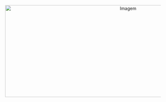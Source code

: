 <div align="center" style="height: 100vh; display: flex; justify-content: center; align-items: center;">
    <img src="https://github.com/user-attachments/assets/853ff3da-c702-4cb7-95af-4e0793b85ed2" alt="Imagem" height="300" width="780">
</div>


## Hi guys, Charleson here 🦉

<div align="center">
<a href="https://github.com/charlesonr">
<img height="180em" src="http://github-readme-stats.vercel.app/api?username=charlesonr&count_private=false&show_icons=true&theme=github_dark"/>
<img height="180em" src="http://github-readme-stats.vercel.app/api/top-langs?username=charlesonr&layout=compact&theme=github_dark"/>
</div>



### 🧰🖥 &nbsp;My toolbox
 <img src="https://cdn.jsdelivr.net/gh/devicons/devicon/icons/javascript/javascript-original.svg" height="30" width="30" /> <img src="https://cdn.jsdelivr.net/gh/devicons/devicon/icons/typescript/typescript-original.svg" height="30" width="30" /> <img src="https://cdn.jsdelivr.net/gh/devicons/devicon/icons/nodejs/nodejs-original.svg" height="30" width="30" /> <img src="https://cdn.jsdelivr.net/gh/devicons/devicon/icons/mysql/mysql-original-wordmark.svg" height="30" width="30"/> <img src="https://cdn.jsdelivr.net/gh/devicons/devicon/icons/python/python-original.svg" height="30" width="30"/> <img src="https://cdn.jsdelivr.net/gh/devicons/devicon/icons/git/git-original.svg" height="30" width="30"/> <img src="https://cdn.jsdelivr.net/gh/devicons/devicon/icons/linux/linux-original.svg" height="30" width="30"/> <img src="https://cdn.jsdelivr.net/gh/devicons/devicon/icons/vscode/vscode-original.svg" height="30" width="30"/> <img src="https://cdn.jsdelivr.net/gh/devicons/devicon/icons/npm/npm-original-wordmark.svg" height="30" width="30"/> 
<img src="https://avatars.githubusercontent.com/u/13749115?s=280&v=4" height="30" width="30"/> <img src="https://cdn.jsdelivr.net/gh/devicons/devicon@latest/icons/msdos/msdos-original.svg" height="30" width="30"/> <img src="https://cdn.jsdelivr.net/gh/devicons/devicon@latest/icons/putty/putty-original.svg" height="30" width="30"/> <img src="https://cdn.jsdelivr.net/gh/devicons/devicon@latest/icons/trello/trello-original.svg" height="30" width="30"/> <img src="https://cdn.jsdelivr.net/gh/devicons/devicon@latest/icons/ubuntu/ubuntu-original.svg" height="30" width="30"/> 
 
 ### 🧰🖼 &nbsp;My Crypto toolbox
 <img src="https://cryptologos.cc/logos/bitcoin-btc-logo.svg?v=023" height="30" width="30"/> <img src="https://cryptologos.cc/logos/ethereum-eth-logo.svg?v=023" height="30" width="30"/> <img src="https://cryptologos.cc/logos/bnb-bnb-logo.svg?v=023" height="30" width="30"/> <img src="https://storage.googleapis.com/opensea-static/Logomark/Logomark-Blue.svg" height="30" width="30"/> <img src="https://upload.wikimedia.org/wikipedia/commons/3/36/MetaMask_Fox.svg" height="33" width="33"/> <img src="https://cdn.jsdelivr.net/gh/devicons/devicon@latest/icons/polygon/polygon-original.svg" height="33" width="33"/> <img src="https://cryptologos.cc/logos/chainlink-link-logo.svg?v=035" height="33" width="33"/>

### 📖📒 &nbsp;I'm learning now
<img src="https://cdn.jsdelivr.net/gh/devicons/devicon@latest/icons/docker/docker-original-wordmark.svg" height="30" width="30"/> <img src="https://cdn.jsdelivr.net/gh/devicons/devicon@latest/icons/amazonwebservices/amazonwebservices-original-wordmark.svg" height="30" width="30"/> <img src="https://cdn.jsdelivr.net/gh/devicons/devicon@latest/icons/redhat/redhat-original-wordmark.svg" height="30" width="30"/> 
 
### 📠 &nbsp;Contact Me
<a href="mailto:charlesonribeiro@gmail.com"><img src="https://img.shields.io/badge/Gmail-D14836?style=for-the-badge&logo=gmail&logoColor=white"/></a>  <a href="https://codepen.io/charlesonr"> <img src="https://img.shields.io/badge/Codepen-000000?style=for-the-badge&logo=codepen&logoColor=white"/></a> <a href="https://www.linkedin.com/in/charlesongr/"> <img src="https://img.shields.io/badge/LinkedIn-0077B5?style=for-the-badge&logo=linkedin&logoColor=white" href="https://www.linkedin.com/in/charlesongr/"/></a> <a href="https://dev.to/charlesonr"><img src="https://img.shields.io/badge/dev.to-0A0A0A?style=for-the-badge&logo=devdotto&logoColor=white"/></a> <a href="https://medium.com/@cgrguedesribeiro"> <img src="https://img.shields.io/badge/Medium-12100E?style=for-the-badge&logo=medium&logoColor=white"></a> <a href="https://linktr.ee/charlesongr"> <img src="https://img.shields.io/badge/linktree-39E09B?style=for-the-badge&logo=linktree&logoColor=white"></a> 
          
          

 

